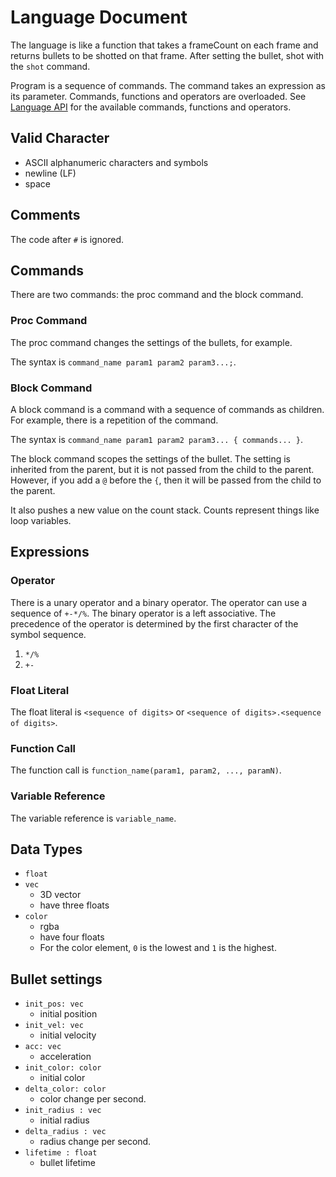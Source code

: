 # Language Document
The language is like a function that takes a frameCount on each frame and returns bullets to be shotted on that frame. After setting the bullet, shot with the `shot` command.

Program is a sequence of commands. The command takes an expression as its parameter. Commands, functions and operators are overloaded. See [Language API](./docs/Language-API.md) for the available commands, functions and operators.

## Valid Character
* ASCII alphanumeric characters and symbols
* newline (LF)
* space

## Comments
The code after `#` is ignored.

## Commands
There are two commands: the proc command and the block command.

### Proc Command
The proc command changes the settings of the bullets, for example. 

The syntax is `command_name param1 param2 param3...;`.

### Block Command
A block command is a command with a sequence of commands as children. For example, there is a repetition of the command.

The syntax is `command_name param1 param2 param3... { commands... }`.

The block command scopes the settings of the bullet. The setting is inherited from the parent, but it is not passed from the child to the parent. However, if you add a `@` before the `{`, then it will be passed from the child to the parent.

It also pushes a new value on the count stack. Counts represent things like loop variables.

## Expressions
### Operator
There is a unary operator and a binary operator. The operator can use a sequence of `+-*/%`. The binary operator is a left associative. The precedence of the operator is determined by the first character of the symbol sequence.

1. `*/%`
2. `+-`

### Float Literal
The float literal is `<sequence of digits>` or `<sequence of digits>.<sequence of digits>`.

### Function Call
The function call is `function_name(param1, param2, ..., paramN)`.

### Variable Reference
The variable reference is `variable_name`.

## Data Types
* `float`
* `vec`
    * 3D vector
    * have three floats
* `color`
    * rgba
    * have four floats
    * For the color element, `0` is the lowest and `1` is the highest.
## Bullet settings
* `init_pos: vec`
    * initial position
* `init_vel: vec`
    * initial velocity
* `acc: vec`
    * acceleration
* `init_color: color`
    * initial color
* `delta_color: color`
    * color change per second.
* `init_radius : vec`
    * initial radius
* `delta_radius : vec`
    * radius change per second.
* `lifetime : float`
    * bullet lifetime
